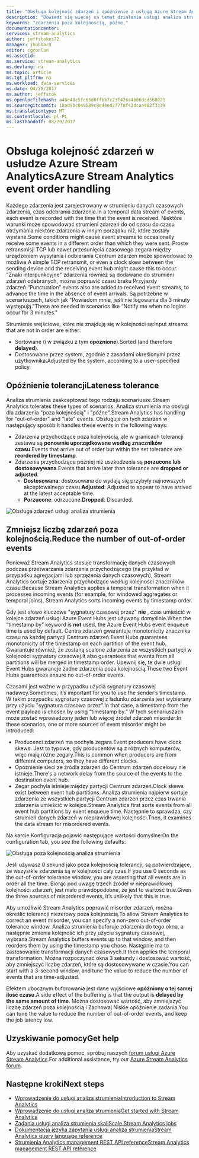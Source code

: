 ```yaml
---
title: "Obsługa kolejność zdarzeń i opóźnienie z usługą Azure Stream Analytics | Dokumentacja firmy Microsoft"
description: "Dowiedz się więcej na temat działania usługi analiza strumienia poza kolejnością lub opóźnione zdarzenia w strumieniach danych."
keywords: "zdarzenia poza kolejnością, późne,"
documentationcenter: 
services: stream-analytics
author: jeffstokes72
manager: jhubbard
editor: cgronlun
ms.assetid: 
ms.service: stream-analytics
ms.devlang: na
ms.topic: article
ms.tgt_pltfrm: na
ms.workload: data-services
ms.date: 04/20/2017
ms.author: jeffstok
ms.openlocfilehash: a48e48c5fc65d0ffbb7c23f426a4b06dcd568821
ms.sourcegitcommit: 18ad9bc049589c8e44ed277f8f43dcaa483f3339
ms.translationtype: MT
ms.contentlocale: pl-PL
ms.lasthandoff: 08/29/2017
---
```

# <a name="azure-stream-analytics-event-order-handling"></a><span data-ttu-id="93100-104">Obsługa kolejność zdarzeń w usłudze Azure Stream Analytics</span><span class="sxs-lookup"><span data-stu-id="93100-104">Azure Stream Analytics event order handling</span></span>

<span data-ttu-id="93100-105">Każdego zdarzenia jest zarejestrowany w strumieniu danych czasowych zdarzenia, czas odebrania zdarzenia.</span><span class="sxs-lookup"><span data-stu-id="93100-105">In a temporal data stream of events, each event is recorded with the time that the event is received.</span></span> <span data-ttu-id="93100-106">Niektóre warunki może spowodować strumieni zdarzeń do od czasu do czasu otrzymania niektóre zdarzenia w innym porządku niż, które zostały wysłane.</span><span class="sxs-lookup"><span data-stu-id="93100-106">Some conditions might cause event streams to occasionally receive some events in a different order than which they were sent.</span></span> <span data-ttu-id="93100-107">Proste retransmisji TCP lub nawet przesunięcia czasowego zegara między urządzeniem wysyłania i odbierania Centrum zdarzeń może spowodować to możliwe.</span><span class="sxs-lookup"><span data-stu-id="93100-107">A simple TCP retransmit, or even a clock skew between the sending device and the receiving event hub might cause this to occur.</span></span> <span data-ttu-id="93100-108">"Znaki interpunkcyjne" zdarzenia również są dodawane do strumieni zdarzeń odebranych, można poprawić czasu braku Przyjazdy zdarzeń.</span><span class="sxs-lookup"><span data-stu-id="93100-108">“Punctuation” events also are added to received event streams, to advance the time in the absence of event arrivals.</span></span> <span data-ttu-id="93100-109">Są potrzebne w scenariuszach, takich jak "Powiadom mnie, jeśli nie logowania dla 3 minuty występują."</span><span class="sxs-lookup"><span data-stu-id="93100-109">These are needed in scenarios like “Notify me when no logins occur for 3 minutes."</span></span>

<span data-ttu-id="93100-110">Strumienie wejściowe, które nie znajdują się w kolejności są:</span><span class="sxs-lookup"><span data-stu-id="93100-110">Input streams that are not in order are either:</span></span>
* <span data-ttu-id="93100-111">Sortowane (i w związku z tym **opóźnione**).</span><span class="sxs-lookup"><span data-stu-id="93100-111">Sorted (and therefore **delayed**).</span></span>
* <span data-ttu-id="93100-112">Dostosowane przez system, zgodnie z zasadami określonymi przez użytkownika.</span><span class="sxs-lookup"><span data-stu-id="93100-112">Adjusted by the system, according to a user-specified policy.</span></span>


## <a name="lateness-tolerance"></a><span data-ttu-id="93100-113">Opóźnienie tolerancji</span><span class="sxs-lookup"><span data-stu-id="93100-113">Lateness tolerance</span></span>
<span data-ttu-id="93100-114">Analiza strumienia zaakceptować tego rodzaju scenariusze.</span><span class="sxs-lookup"><span data-stu-id="93100-114">Stream Analytics tolerates these types of scenarios.</span></span> <span data-ttu-id="93100-115">Analiza strumienia ma obsługi dla zdarzenia "poza kolejnością" i "późne".</span><span class="sxs-lookup"><span data-stu-id="93100-115">Stream Analytics has handling for "out-of-order" and "late" events.</span></span> <span data-ttu-id="93100-116">Obsługuje on tych zdarzeń w następujący sposób:</span><span class="sxs-lookup"><span data-stu-id="93100-116">It handles these events in the following ways:</span></span>

* <span data-ttu-id="93100-117">Zdarzenia przychodzące poza kolejnością, ale w granicach tolerancji zestawu są **ponownie uporządkowane według znaczników czasu**.</span><span class="sxs-lookup"><span data-stu-id="93100-117">Events that arrive out of order but within the set tolerance are **reordered by timestamp**.</span></span>
* <span data-ttu-id="93100-118">Zdarzenia przychodzące później niż uszkodzenia są **porzucone lub dostosowywana**.</span><span class="sxs-lookup"><span data-stu-id="93100-118">Events that arrive later than tolerance are **dropped or adjusted**.</span></span>
    * <span data-ttu-id="93100-119">**Dostosowana**: dostosowana do wydają się przybyły najnowszych akceptowalnego czasu.</span><span class="sxs-lookup"><span data-stu-id="93100-119">**Adjusted**: Adjusted to appear to have arrived at the latest acceptable time.</span></span>
    * <span data-ttu-id="93100-120">**Porzucone**: odrzucone.</span><span class="sxs-lookup"><span data-stu-id="93100-120">**Dropped**: Discarded.</span></span>

![Obsługa zdarzeń usługi analiza strumienia](media/stream-analytics-event-handling/stream-analytics-event-handling.png)

## <a name="reduce-the-number-of-out-of-order-events"></a><span data-ttu-id="93100-122">Zmniejsz liczbę zdarzeń poza kolejnością.</span><span class="sxs-lookup"><span data-stu-id="93100-122">Reduce the number of out-of-order events</span></span>

<span data-ttu-id="93100-123">Ponieważ Stream Analytics stosuje transformację danych czasowych podczas przetwarzania zdarzenia przychodzącego (na przykład w przypadku agregacjami lub sprzężenia danych czasowych), Stream Analytics sortuje zdarzenia przychodzące według kolejności znaczników czasu.</span><span class="sxs-lookup"><span data-stu-id="93100-123">Because Stream Analytics applies a temporal transformation when it processes incoming events (for example, for windowed aggregates or temporal joins), Stream Analytics sorts incoming events by timestamp order.</span></span>

<span data-ttu-id="93100-124">Gdy jest słowo kluczowe "sygnatury czasowej przez" **nie** , czas umieścić w kolejce zdarzeń usługi Azure Event Hubs jest używany domyślnie.</span><span class="sxs-lookup"><span data-stu-id="93100-124">When the “timestamp by” keyword is **not** used, the Azure Event Hubs event enqueue time is used by default.</span></span> <span data-ttu-id="93100-125">Centra zdarzeń gwarantuje monotonicity znacznika czasu na każdej partycji Centrum zdarzeń.</span><span class="sxs-lookup"><span data-stu-id="93100-125">Event Hubs guarantees monotonicity of the timestamp on each partition of the event hub.</span></span> <span data-ttu-id="93100-126">Gwarantuje również, że zostaną scalone zdarzenia ze wszystkich partycji w kolejności sygnatury czasowej.</span><span class="sxs-lookup"><span data-stu-id="93100-126">It also guarantees that events from all partitions will be merged in timestamp order.</span></span> <span data-ttu-id="93100-127">Upewnij się, te dwie usługi Event Hubs gwarancje żadne zdarzenia poza kolejnością.</span><span class="sxs-lookup"><span data-stu-id="93100-127">These two Event Hubs guarantees ensure no out-of-order events.</span></span>

<span data-ttu-id="93100-128">Czasami jest ważne w przypadku użycia sygnatury czasowej nadawcy.</span><span class="sxs-lookup"><span data-stu-id="93100-128">Sometimes, it’s important for you to use the sender’s timestamp.</span></span> <span data-ttu-id="93100-129">W takim przypadku sygnatury czasowej z ładunku zdarzenia jest wybierany przy użyciu "sygnatura czasowa przez".</span><span class="sxs-lookup"><span data-stu-id="93100-129">In that case, a timestamp from the event payload is chosen by using “timestamp by.”</span></span> <span data-ttu-id="93100-130">W tych scenariuszach może zostać wprowadzony jeden lub więcej źródeł zdarzeń misorder:</span><span class="sxs-lookup"><span data-stu-id="93100-130">In these scenarios, one or more sources of event misorder might be introduced:</span></span>

* <span data-ttu-id="93100-131">Producenci zdarzeń ma pochyla zegara.</span><span class="sxs-lookup"><span data-stu-id="93100-131">Event producers have clock skews.</span></span> <span data-ttu-id="93100-132">Jest to typowe, gdy producentów są z różnych komputerów, więc mają różne zegary.</span><span class="sxs-lookup"><span data-stu-id="93100-132">This is common when producers are from different computers, so they have different clocks.</span></span>
* <span data-ttu-id="93100-133">Opóźnienie sieci ze źródła zdarzeń do Centrum zdarzeń docelowy nie istnieje.</span><span class="sxs-lookup"><span data-stu-id="93100-133">There's a network delay from the source of the events to the destination event hub.</span></span>
* <span data-ttu-id="93100-134">Zegar pochyla istnieje między partycji Centrum zdarzeń.</span><span class="sxs-lookup"><span data-stu-id="93100-134">Clock skews exist between event hub partitions.</span></span> <span data-ttu-id="93100-135">Analiza strumienia najpierw sortuje zdarzenia ze wszystkich partycji Centrum zdarzeń przez czas trwania zdarzenia umieścić w kolejce.</span><span class="sxs-lookup"><span data-stu-id="93100-135">Stream Analytics first sorts events from all event hub partitions by event enqueue time.</span></span> <span data-ttu-id="93100-136">Następnie to sprawdza, czy strumień danych zdarzeń w nieprawidłowej kolejności.</span><span class="sxs-lookup"><span data-stu-id="93100-136">Then, it examines the data stream for misordered events.</span></span>

<span data-ttu-id="93100-137">Na karcie Konfiguracja pojawić następujące wartości domyślne:</span><span class="sxs-lookup"><span data-stu-id="93100-137">On the configuration tab, you see the following defaults:</span></span>

![Obsługa poza kolejnością analiza strumienia](media/stream-analytics-event-handling/stream-analytics-out-of-order-handling.png)

<span data-ttu-id="93100-139">Jeśli używasz 0 sekund jako poza kolejnością tolerancji, są potwierdzające, że wszystkie zdarzenia są w kolejności cały czas.</span><span class="sxs-lookup"><span data-stu-id="93100-139">If you use 0 seconds as the out-of-order tolerance window, you are asserting that all events are in order all the time.</span></span> <span data-ttu-id="93100-140">Biorąc pod uwagę trzech źródeł w nieprawidłowej kolejności zdarzeń, jest mało prawdopodobne, że jest to wartość true.</span><span class="sxs-lookup"><span data-stu-id="93100-140">Given the three sources of misordered events, it’s unlikely that this is true.</span></span> 

<span data-ttu-id="93100-141">Aby umożliwić Stream Analytics poprawić misorder zdarzeń, można określić tolerancji niezerowy poza kolejnością.</span><span class="sxs-lookup"><span data-stu-id="93100-141">To allow Stream Analytics to correct an event misorder, you can specify a non-zero out-of-order tolerance window.</span></span> <span data-ttu-id="93100-142">Analiza strumienia buforuje zdarzenia do tego okna, a następnie zmienia kolejność ich przy użyciu sygnatury czasowej, wybrana.</span><span class="sxs-lookup"><span data-stu-id="93100-142">Stream Analytics buffers events up to that window, and then reorders them by using the timestamp you chose.</span></span> <span data-ttu-id="93100-143">Następnie ma to zastosowanie transformacji danych czasowych.</span><span class="sxs-lookup"><span data-stu-id="93100-143">It then applies the temporal transformation.</span></span> <span data-ttu-id="93100-144">Można rozpoczynać okna 3 sekundy i dostosować wartość, aby zmniejszyć liczbę zdarzeń, które są dostosowywane w czasie.</span><span class="sxs-lookup"><span data-stu-id="93100-144">You can start with a 3-second window, and tune the value to reduce the number of events that are time-adjusted.</span></span> 

<span data-ttu-id="93100-145">Efektem ubocznym buforowania jest dane wyjściowe **opóźniony o tej samej ilość czasu**.</span><span class="sxs-lookup"><span data-stu-id="93100-145">A side effect of the buffering is that the output is **delayed by the same amount of time**.</span></span> <span data-ttu-id="93100-146">Można dostosować wartość, aby zmniejszyć liczbę zdarzeń poza kolejnością i Zachowaj Niskie opóźnienie zadania.</span><span class="sxs-lookup"><span data-stu-id="93100-146">You can tune the value to reduce the number of out-of-order events, and keep the job latency low.</span></span>

## <a name="get-help"></a><span data-ttu-id="93100-147">Uzyskiwanie pomocy</span><span class="sxs-lookup"><span data-stu-id="93100-147">Get help</span></span>
<span data-ttu-id="93100-148">Aby uzyskać dodatkową pomoc, spróbuj naszych [forum usługi Azure Stream Analytics](https://social.msdn.microsoft.com/Forums/en-US/home?forum=AzureStreamAnalytics).</span><span class="sxs-lookup"><span data-stu-id="93100-148">For additional assistance, try our [Azure Stream Analytics forum](https://social.msdn.microsoft.com/Forums/en-US/home?forum=AzureStreamAnalytics).</span></span>

## <a name="next-steps"></a><span data-ttu-id="93100-149">Następne kroki</span><span class="sxs-lookup"><span data-stu-id="93100-149">Next steps</span></span>
* [<span data-ttu-id="93100-150">Wprowadzenie do usługi analiza strumienia</span><span class="sxs-lookup"><span data-stu-id="93100-150">Introduction to Stream Analytics</span></span>](stream-analytics-introduction.md)
* [<span data-ttu-id="93100-151">Wprowadzenie do usługi analiza strumienia</span><span class="sxs-lookup"><span data-stu-id="93100-151">Get started with Stream Analytics</span></span>](stream-analytics-real-time-fraud-detection.md)
* [<span data-ttu-id="93100-152">Zadania usługi analiza strumienia skali</span><span class="sxs-lookup"><span data-stu-id="93100-152">Scale Stream Analytics jobs</span></span>](stream-analytics-scale-jobs.md)
* [<span data-ttu-id="93100-153">Dokumentacja języka zapytania usługi analiza strumienia</span><span class="sxs-lookup"><span data-stu-id="93100-153">Stream Analytics query language reference</span></span>](https://msdn.microsoft.com/library/azure/dn834998.aspx)
* [<span data-ttu-id="93100-154">Strumienia Analytics management REST API reference</span><span class="sxs-lookup"><span data-stu-id="93100-154">Stream Analytics management REST API reference</span></span>](https://msdn.microsoft.com/library/azure/dn835031.aspx)